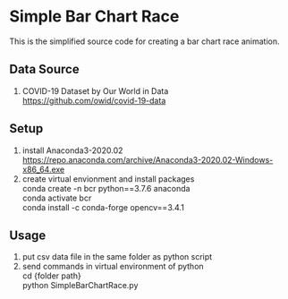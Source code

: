 # Simple Bar Chart Race  
  This is the simplified source code for creating a bar chart race animation.  

## Data Source
  1. COVID-19 Dataset by Our World in Data  
     https://github.com/owid/covid-19-data

## Setup  
  1. install Anaconda3-2020.02  
      https://repo.anaconda.com/archive/Anaconda3-2020.02-Windows-x86_64.exe
  2. create virtual envionment and install packages  
      conda create -n bcr python==3.7.6 anaconda  
      conda activate bcr  
      conda install -c conda-forge opencv==3.4.1  

## Usage  
  1. put csv data file in the same folder as python script  
  2. send commands in virtual environment of python  
     cd {folder path}  
     python SimpleBarChartRace.py  
